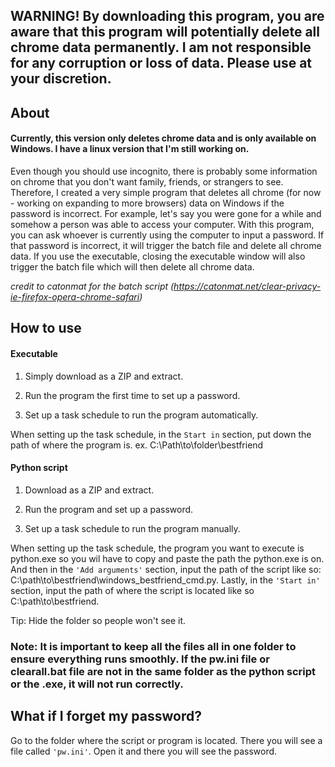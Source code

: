 ## WARNING! By downloading this program, you are aware that this program will potentially delete all chrome data permanently. I am not responsible for any corruption or loss of data. Please use at your discretion.


## About

#### Currently, this version only deletes chrome data and is only available on Windows. I have a linux version that I'm still working on.

Even though you should use incognito, there is probably some information on chrome that you don't want family, friends, or strangers to see. Therefore, I created a very simple program that deletes all chrome (for now - working on expanding to more browsers) data on Windows if the password is incorrect. For example, let's say you were gone for a while and somehow a person was able to access your computer. With this program, you can ask whoever is currently using the computer to input a password. If that password is incorrect, it will trigger the batch file and delete all chrome data. If you use the executable, closing the executable window will also trigger the batch file which will then delete all chrome data. 

*credit to catonmat for the batch script (https://catonmat.net/clear-privacy-ie-firefox-opera-chrome-safari)*

## How to use

#### Executable 

1) Simply download as a ZIP and extract. 

2) Run the program the first time to set up a password.

3) Set up a task schedule to run the program automatically.

When setting up the task schedule, in the `Start in` section, put down the path of where the program is. ex. C:\\Path\to\folder\bestfriend

#### Python script

1) Download as a ZIP and extract.

2) Run the program and set up a password.

3) Set up a task schedule to run the program manually. 

When setting up the task schedule, the program you want to execute is python.exe so you wil have to copy and paste the path the python.exe is on. And then in the `'Add arguments'` section, input the path of the script like so: C:\\path\to\bestfriend\windows_bestfriend_cmd.py. Lastly, in the `'Start in'` section, input the path of where the script is located like so C:\\path\to\bestfriend. 

Tip: Hide the folder so people won't see it.


### Note: It is important to keep all the files all in one folder to ensure everything runs smoothly. If the pw.ini file or clearall.bat file are not in the same folder as the python script or the .exe, it will not run correctly. 

## What if I forget my password?

Go to the folder where the script or program is located. There you will see a file called `'pw.ini'`. Open it and there you will see the password. 
